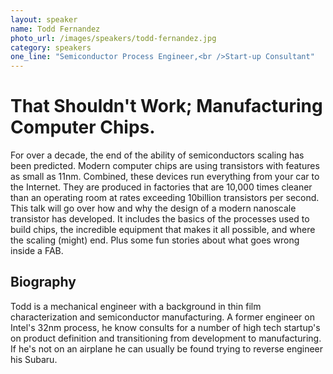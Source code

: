 ```yaml
---
layout: speaker
name: Todd Fernandez
photo_url: /images/speakers/todd-fernandez.jpg
category: speakers
one_line: "Semiconductor Process Engineer,<br />Start-up Consultant"
---
```


# That Shouldn't Work; Manufacturing Computer Chips.

For over a decade, the end of the ability of semiconductors scaling has been predicted. Modern computer chips are using transistors with features as small as 11nm.  Combined, these devices run everything from your car to the Internet. They are produced in factories that are 10,000 times cleaner than an operating room at rates exceeding 10billion transistors per second.  This talk will go over how and why the design of a modern nanoscale transistor has developed.   It includes the basics of the processes used to build chips, the incredible equipment that makes it all possible, and where the scaling (might) end. Plus some fun stories about what goes wrong inside a FAB.


## Biography
Todd is a mechanical engineer with a background in thin film characterization and semiconductor manufacturing.  A former engineer on Intel's 32nm process, he know consults for a number of high tech startup's on product definition and transitioning from development to manufacturing.  If he's not on an airplane he can usually be found trying to reverse engineer his Subaru.
